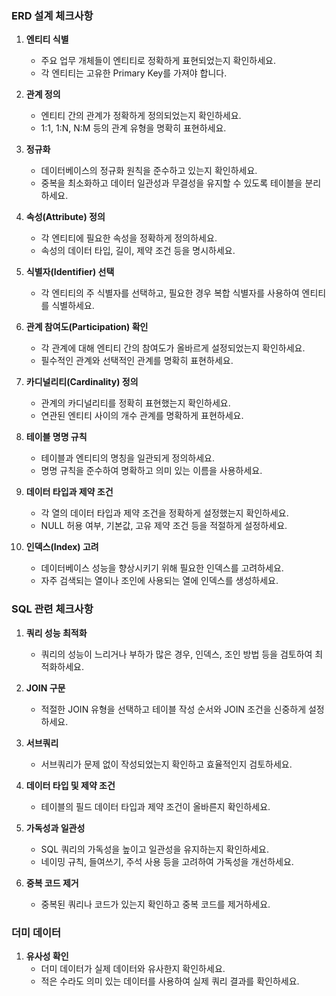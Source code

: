 ### ERD 설계 체크사항

1. **엔티티 식별**
   - 주요 업무 개체들이 엔티티로 정확하게 표현되었는지 확인하세요.
   - 각 엔티티는 고유한 Primary Key를 가져야 합니다.

2. **관계 정의**
   - 엔티티 간의 관계가 정확하게 정의되었는지 확인하세요.
   - 1:1, 1:N, N:M 등의 관계 유형을 명확히 표현하세요.

3. **정규화**
   - 데이터베이스의 정규화 원칙을 준수하고 있는지 확인하세요.
   - 중복을 최소화하고 데이터 일관성과 무결성을 유지할 수 있도록 테이블을 분리하세요.

4. **속성(Attribute) 정의**
   - 각 엔티티에 필요한 속성을 정확하게 정의하세요.
   - 속성의 데이터 타입, 길이, 제약 조건 등을 명시하세요.

5. **식별자(Identifier) 선택**
   - 각 엔티티의 주 식별자를 선택하고, 필요한 경우 복합 식별자를 사용하여 엔티티를 식별하세요.

6. **관계 참여도(Participation) 확인**
   - 각 관계에 대해 엔티티 간의 참여도가 올바르게 설정되었는지 확인하세요.
   - 필수적인 관계와 선택적인 관계를 명확히 표현하세요.

7. **카디널리티(Cardinality) 정의**
   - 관계의 카디널리티를 정확히 표현했는지 확인하세요.
   - 연관된 엔티티 사이의 개수 관계를 명확하게 표현하세요.

8. **테이블 명명 규칙**
   - 테이블과 엔티티의 명칭을 일관되게 정의하세요.
   - 명명 규칙을 준수하여 명확하고 의미 있는 이름을 사용하세요.

9. **데이터 타입과 제약 조건**
   - 각 열의 데이터 타입과 제약 조건을 정확하게 설정했는지 확인하세요.
   - NULL 허용 여부, 기본값, 고유 제약 조건 등을 적절하게 설정하세요.

10. **인덱스(Index) 고려**
    - 데이터베이스 성능을 향상시키기 위해 필요한 인덱스를 고려하세요.
    - 자주 검색되는 열이나 조인에 사용되는 열에 인덱스를 생성하세요.

### SQL 관련 체크사항

1. **쿼리 성능 최적화**
   - 쿼리의 성능이 느리거나 부하가 많은 경우, 인덱스, 조인 방법 등을 검토하여 최적화하세요.

2. **JOIN 구문**
   - 적절한 JOIN 유형을 선택하고 테이블 작성 순서와 JOIN 조건을 신중하게 설정하세요.

3. **서브쿼리**
   - 서브쿼리가 문제 없이 작성되었는지 확인하고 효율적인지 검토하세요.

4. **데이터 타입 및 제약 조건**
   - 테이블의 필드 데이터 타입과 제약 조건이 올바른지 확인하세요.

5. **가독성과 일관성**
   - SQL 쿼리의 가독성을 높이고 일관성을 유지하는지 확인하세요.
   - 네이밍 규칙, 들여쓰기, 주석 사용 등을 고려하여 가독성을 개선하세요.

6. **중복 코드 제거**
   - 중복된 쿼리나 코드가 있는지 확인하고 중복 코드를 제거하세요.

### 더미 데이터

1. **유사성 확인**
   - 더미 데이터가 실제 데이터와 유사한지 확인하세요.
   - 적은 수라도 의미 있는 데이터를 사용하여 실제 쿼리 결과를 확인하세요.
